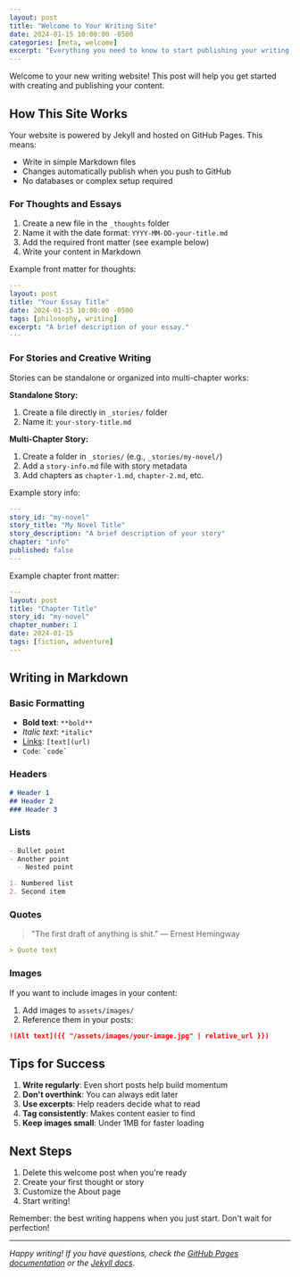 ```yaml
---
layout: post
title: "Welcome to Your Writing Site"
date: 2024-01-15 10:00:00 -0500
categories: [meta, welcome]
excerpt: "Everything you need to know to start publishing your writing on your new Jekyll-powered website."
---
```


Welcome to your new writing website! This post will help you get started with creating and publishing your content.

## How This Site Works

Your website is powered by Jekyll and hosted on GitHub Pages. This means:
- Write in simple Markdown files
- Changes automatically publish when you push to GitHub
- No databases or complex setup required

### For Thoughts and Essays

1. Create a new file in the `_thoughts` folder
2. Name it with the date format: `YYYY-MM-DD-your-title.md`
3. Add the required front matter (see example below)
4. Write your content in Markdown

Example front matter for thoughts:
```yaml
---
layout: post
title: "Your Essay Title"
date: 2024-01-15 10:00:00 -0500
tags: [philosophy, writing]
excerpt: "A brief description of your essay."
---
```

### For Stories and Creative Writing

Stories can be standalone or organized into multi-chapter works:

**Standalone Story:**
1. Create a file directly in `_stories/` folder
2. Name it: `your-story-title.md`

**Multi-Chapter Story:**
1. Create a folder in `_stories/` (e.g., `_stories/my-novel/`)
2. Add a `story-info.md` file with story metadata
3. Add chapters as `chapter-1.md`, `chapter-2.md`, etc.

Example story info:
```yaml
---
story_id: "my-novel"
story_title: "My Novel Title"
story_description: "A brief description of your story"
chapter: "info"
published: false
---
```

Example chapter front matter:
```yaml
---
layout: post
title: "Chapter Title"
story_id: "my-novel"
chapter_number: 1
date: 2024-01-15
tags: [fiction, adventure]
---
```

## Writing in Markdown

### Basic Formatting

- **Bold text**: `**bold**`
- *Italic text*: `*italic*`
- [Links](https://example.com): `[text](url)`
- `Code`: `` `code` ``

### Headers

```markdown
# Header 1
## Header 2
### Header 3
```

### Lists

```markdown
- Bullet point
- Another point
  - Nested point

1. Numbered list
2. Second item
```

### Quotes

> "The first draft of anything is shit." — Ernest Hemingway

```markdown
> Quote text
```

### Images

If you want to include images in your content:

1. Add images to `assets/images/`
2. Reference them in your posts:

```markdown
![Alt text]({{ "/assets/images/your-image.jpg" | relative_url }})
```

## Tips for Success

1. **Write regularly**: Even short posts help build momentum
2. **Don't overthink**: You can always edit later
3. **Use excerpts**: Help readers decide what to read
4. **Tag consistently**: Makes content easier to find
5. **Keep images small**: Under 1MB for faster loading

## Next Steps

1. Delete this welcome post when you're ready
2. Create your first thought or story
3. Customize the About page
4. Start writing!

Remember: the best writing happens when you just start. Don't wait for perfection!

---

*Happy writing! If you have questions, check the [GitHub Pages documentation](https://docs.github.com/en/pages) or the [Jekyll docs](https://jekyllrb.com/docs/).* 